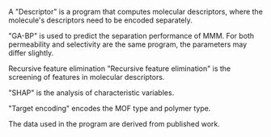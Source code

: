 A "Descriptor" is a program that computes molecular descriptors, where the molecule's descriptors need to be encoded separately.

"GA-BP" is used to predict the separation performance of MMM. For both permeability and selectivity are the same program, the parameters may differ slightly.

Recursive feature elimination "Recursive feature elimination" is the screening of features in molecular descriptors.

"SHAP" is the analysis of characteristic variables.

"Target encoding" encodes the MOF type and polymer type.

The data used in the program are derived from published work.
